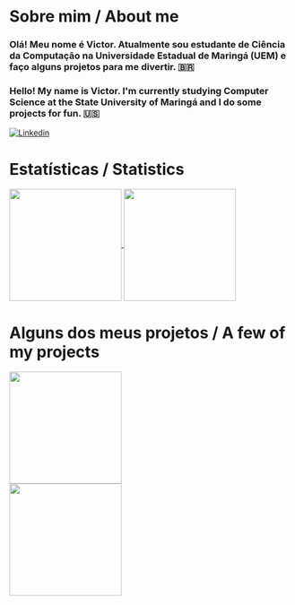 # Sobre mim / About me
### Olá! Meu nome é Victor. Atualmente sou estudante de Ciência da Computação na Universidade Estadual de Maringá (UEM) e faço alguns projetos para me divertir. 🇧🇷

### Hello! My name is Victor. I'm currently studying Computer Science at the State University of Maringá and I do some projects for fun. 🇺🇸

[![Linkedin](https://img.shields.io/badge/LinkedIn-0077B5?style=for-the-badge&logo=linkedin&logoColor=white)](https://www.linkedin.com/in/victor-costa-899770224/)

# Estatísticas / Statistics
<a href="https://github.com/VictorGLC">
  <img height=200 align="center" src="https://github-readme-stats.vercel.app/api?username=VictorGLC&show_icons=true&theme=dark&hide_rank=true&include_all_commits=true&langs_count=8&card_width=320" />
</a>
<a href="https://github.com/VictorGLC">
  <img height=200 align="center" src="https://github-readme-stats.vercel.app/api/top-langs/?username=VictorGLC&layout=compact&theme=dark&langs_count=8&card_width=320" />
</a>

# Alguns dos meus projetos / A few of my projects 

<a href="https://github.com/VictorGLC/chess-boardgame">
  <img height=200 align="center" src="https://github-readme-stats.vercel.app/api/pin/?username=VictorGLC&repo=chess-boardgame&theme=dark&langs_count=8&card_width=320" />
</a>
<br>
<a href="https://github.com/VictorGLC/spring-boot-webservice">
  <img height=200 align="center" src="https://github-readme-stats.vercel.app/api/pin/?username=VictorGLC&repo=spring-boot-webservice&theme=dark&langs_count=8&card_width=320" />
</a>

